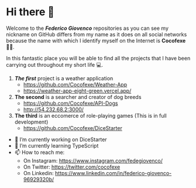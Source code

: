 # Hi there 👋
Welcome to the ***Federico Giovenco*** repositories as you can see my nickname on GitHub differs from my name as it does on all social networks because the name with which I identify myself on the Internet is **Cocofexe** 👨‍💻.

In this fantastic place you will be able to find all the projects that I have been carrying out throughout my short life 💻.

 1. ***The first*** project is a weather application 
	- https://github.com/Cocofexe/Weather-App  
	- https://weather-app-eight-green.vercel.app/
 2. **The second** is a searcher and creator of dog breeds
	- https://github.com/Cocofexe/API-Dogs
	- http://54.232.68.2:3000/
 3. **The third** is an eccomerce of role-playing games (This is in full development)
	- https://github.com/Cocofexe/DiceStarter

- 🔭 I’m currently working on DiceStarter
- 🌱 I’m currently learning TypeScript
- 📫 How to reach me: 
	- On Instagram: https://www.instagram.com/fedegiovenco/ 
	- On Twitter: https://twitter.com/cocofexe
	- On Linkedin: https://www.linkedin.com/in/federico-giovenco-96929320b/
<!--
**Cocofexe/Cocofexe** is a ✨ _special_ ✨ repository because its `README.md` (this file) appears on your GitHub profile.

Here are some ideas to get you started:

- 🔭 I’m currently working on ...
- 🌱 I’m currently learning ...
- 👯 I’m looking to collaborate on ...
- 🤔 I’m looking for help with ...
- 💬 Ask me about ...
- 📫 How to reach me: ...
- 😄 Pronouns: ...
- ⚡ Fun fact: ...
-->
